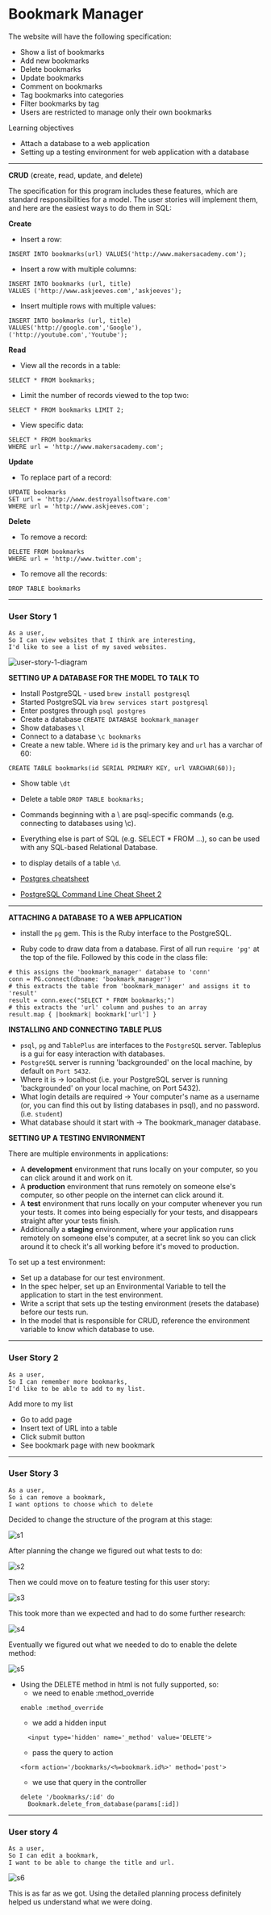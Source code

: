 # Bookmark Manager

The website will have the following specification:

- Show a list of bookmarks
- Add new bookmarks
- Delete bookmarks
- Update bookmarks
- Comment on bookmarks
- Tag bookmarks into categories
- Filter bookmarks by tag
- Users are restricted to manage only their own bookmarks

Learning objectives

* Attach a database to a web application
* Setting up a testing environment for web application with a database
---

**CRUD**
(**c**reate, **r**ead, **u**pdate, and **d**elete)

The specification for this program includes these features, which are standard responsibilities for a model. The user stories will implement them, and here are the easiest ways to do them in SQL:

**Create**

* Insert a row:
```
INSERT INTO bookmarks(url) VALUES('http://www.makersacademy.com');
```
* Insert a row with multiple columns:
```
INSERT INTO bookmarks (url, title)
VALUES ('http://www.askjeeves.com','askjeeves');
```
* Insert multiple rows with multiple values:
```
INSERT INTO bookmarks (url, title)
VALUES('http://google.com','Google'),
('http://youtube.com','Youtube');
```

**Read**

* View all the records in a table:
```
SELECT * FROM bookmarks;
```
* Limit the number of records viewed to the top two:
```
SELECT * FROM bookmarks LIMIT 2;
```

* View specific data:
```
SELECT * FROM bookmarks
WHERE url = 'http://www.makersacademy.com';
```

**Update**

* To replace part of a record:
```
UPDATE bookmarks
SET url = 'http://www.destroyallsoftware.com'
WHERE url = 'http://www.askjeeves.com';
```

**Delete**

* To remove a record:
```
DELETE FROM bookmarks
WHERE url = 'http://www.twitter.com';
```
* To remove all the records:
```
DROP TABLE bookmarks
```
---

### User Story 1

```
As a user,
So I can view websites that I think are interesting,
I'd like to see a list of my saved websites.
```

![user-story-1-diagram](./images/User-Story-1.png)

**SETTING UP A DATABASE FOR THE MODEL TO TALK TO**
* Install PostgreSQL - used `brew install postgresql`
* Started PostgreSQL via `brew services start postgresql`
* Enter postgres through `psql postgres`
* Create a database `CREATE DATABASE bookmark_manager`
* Show databases `\l`
* Connect to a database `\c bookmarks`
* Create a new table. Where `id` is the primary key and `url` has a varchar of 60:
```
CREATE TABLE bookmarks(id SERIAL PRIMARY KEY, url VARCHAR(60));
```
* Show table `\dt`
* Delete a table `DROP TABLE bookmarks;`

* Commands beginning with a \ are psql-specific commands (e.g. connecting to databases using \c).
* Everything else is part of SQL (e.g. SELECT * FROM ...), so can be used with any SQL-based Relational Database.
* to display details of a table `\d`.

* [Postgres cheatsheet](http://www.postgresqltutorial.com/postgresql-cheat-sheet/)
* [PostgreSQL Command Line Cheat Sheet 2](https://blog.jasonmeridth.com/posts/postgresql-command-line-cheat-sheet/)

---

**ATTACHING A DATABASE TO A WEB APPLICATION**

* install the `pg` gem. This is the Ruby interface to the PostgreSQL.

* Ruby code to draw data from a database. First of all run `require 'pg'` at the top of the file. Followed by this code in the class file:
```
# this assigns the 'bookmark_manager' database to 'conn'
conn = PG.connect(dbname: 'bookmark_manager')
# this extracts the table from 'bookmark_manager' and assigns it to 'result'
result = conn.exec("SELECT * FROM bookmarks;")
# this extracts the 'url' column and pushes to an array
result.map { |bookmark| bookmark['url'] }
```


**INSTALLING AND CONNECTING TABLE PLUS**
* `psql`, `pg` and `TablePlus` are interfaces to the `PostgreSQL` server. Tableplus is a gui for easy interaction with databases.
* `PostgreSQL` server is running 'backgrounded' on the local machine, by default on `Port 5432`.
* Where it is -> localhost (i.e. your PostgreSQL server is running 'backgrounded' on your local machine, on Port 5432).
* What login details are required -> Your computer's name as a username (or, you can find this out by listing databases in psql), and no password. (i.e. `student`)
* What database should it start with -> The bookmark_manager database.

**SETTING UP A TESTING ENVIRONMENT**

There are multiple environments in applications:
 * A **development** environment that runs locally on your computer, so you can click around it and work on it.
 * A **production** environment that runs remotely on someone else's computer, so other people on the internet can click around it.
 * A **test** environment that runs locally on your computer whenever you run your tests. It comes into being especially for your tests, and disappears straight after your tests finish.
 * Additionally a **staging** environment, where your application runs remotely on someone else's computer, at a secret link so you can click  around it to check it's all working before it's moved to production.


 To set up a test environment:
 * Set up a database for our test environment.
 * In the spec helper, set up an Environmental Variable to tell the application to start in the test environment.
 * Write a script that sets up the testing environment (resets the database) before our tests run.
 * In the model that is responsible for CRUD, reference the environment variable to know which database to use.

 ---

### User Story 2

 ```
 As a user,
 So I can remember more bookmarks,
 I'd like to be able to add to my list.
 ```

 Add more to my list
 - Go to add page
 - Insert text of URL into a table
 - Click submit button
 - See bookmark page with new bookmark


 ---

### User Story 3

```
As a user,
So i can remove a bookmark,
I want options to choose which to delete
```

Decided to change the structure of the program at this stage:

![s1](./images/s1.jpg)

After planning the change we figured out what tests to do:

![s2](./images/s2.jpg)

Then we could move on to feature testing for this user story:

![s3](./images/s3.jpg)

This took more than we expected and had to do some further research:

![s4](./images/s4.jpg)

Eventually we figured out what we needed to do to enable the delete method:

![s5](./images/s5.jpg)

* Using the DELETE method in html is not fully supported, so:
  * we need to enable :method_override
  ```
  enable :method_override
  ```
  * we add a hidden input
  ```
    <input type='hidden' name='_method' value='DELETE'>
  ```
  * pass the query to action
  ```
  <form action='/bookmarks/<%=bookmark.id%>' method='post'>
  ```
  * we use that query in the controller
  ```
  delete '/bookmarks/:id' do
    Bookmark.delete_from_database(params[:id])
  ```
---

### User story 4

```
As a user,
So I can edit a bookmark,
I want to be able to change the title and url.
```

![s6](./images/s6.jpg)

This is as far as we got. Using the detailed planning process definitely helped us understand what we were doing.
